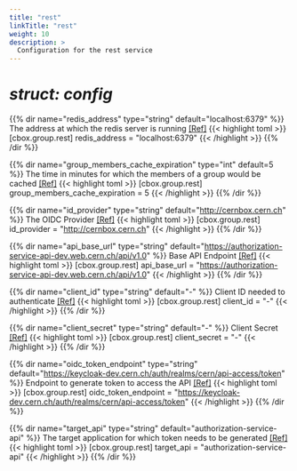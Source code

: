 ```yaml
---
title: "rest"
linkTitle: "rest"
weight: 10
description: >
  Configuration for the rest service
---
```


# _struct: config_

{{% dir name="redis_address" type="string" default="localhost:6379" %}}
The address at which the redis server is running [[Ref]](https://github.com/cs3org/reva/tree/master/pkg/cbox/group/rest/rest.go#L69)
{{< highlight toml >}}
[cbox.group.rest]
redis_address = "localhost:6379"
{{< /highlight >}}
{{% /dir %}}

{{% dir name="group_members_cache_expiration" type="int" default=5 %}}
The time in minutes for which the members of a group would be cached [[Ref]](https://github.com/cs3org/reva/tree/master/pkg/cbox/group/rest/rest.go#L75)
{{< highlight toml >}}
[cbox.group.rest]
group_members_cache_expiration = 5
{{< /highlight >}}
{{% /dir %}}

{{% dir name="id_provider" type="string" default="http://cernbox.cern.ch" %}}
The OIDC Provider [[Ref]](https://github.com/cs3org/reva/tree/master/pkg/cbox/group/rest/rest.go#L77)
{{< highlight toml >}}
[cbox.group.rest]
id_provider = "http://cernbox.cern.ch"
{{< /highlight >}}
{{% /dir %}}

{{% dir name="api_base_url" type="string" default="https://authorization-service-api-dev.web.cern.ch/api/v1.0" %}}
Base API Endpoint [[Ref]](https://github.com/cs3org/reva/tree/master/pkg/cbox/group/rest/rest.go#L79)
{{< highlight toml >}}
[cbox.group.rest]
api_base_url = "https://authorization-service-api-dev.web.cern.ch/api/v1.0"
{{< /highlight >}}
{{% /dir %}}

{{% dir name="client_id" type="string" default="-" %}}
Client ID needed to authenticate [[Ref]](https://github.com/cs3org/reva/tree/master/pkg/cbox/group/rest/rest.go#L81)
{{< highlight toml >}}
[cbox.group.rest]
client_id = "-"
{{< /highlight >}}
{{% /dir %}}

{{% dir name="client_secret" type="string" default="-" %}}
Client Secret [[Ref]](https://github.com/cs3org/reva/tree/master/pkg/cbox/group/rest/rest.go#L83)
{{< highlight toml >}}
[cbox.group.rest]
client_secret = "-"
{{< /highlight >}}
{{% /dir %}}

{{% dir name="oidc_token_endpoint" type="string" default="https://keycloak-dev.cern.ch/auth/realms/cern/api-access/token" %}}
Endpoint to generate token to access the API [[Ref]](https://github.com/cs3org/reva/tree/master/pkg/cbox/group/rest/rest.go#L86)
{{< highlight toml >}}
[cbox.group.rest]
oidc_token_endpoint = "https://keycloak-dev.cern.ch/auth/realms/cern/api-access/token"
{{< /highlight >}}
{{% /dir %}}

{{% dir name="target_api" type="string" default="authorization-service-api" %}}
The target application for which token needs to be generated [[Ref]](https://github.com/cs3org/reva/tree/master/pkg/cbox/group/rest/rest.go#L88)
{{< highlight toml >}}
[cbox.group.rest]
target_api = "authorization-service-api"
{{< /highlight >}}
{{% /dir %}}

